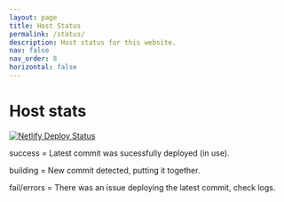 ```yaml
---
layout: page
title: Host Status
permalink: /status/
description: Host status for this website.
nav: false
nav_order: 8
horizontal: false
---
```


# Host stats

[![Netlify Deploy Status](https://api.netlify.com/api/v1/badges/2db70e67-cff7-46ea-bcd9-452f0ac82941/deploy-status)](https://app.netlify.com/sites/timely-mandazi-be33df/deploys)

success = Latest commit was sucessfully deployed (in use).

building = New commit detected, putting it together.

fail/errors = There was an issue deploying the latest commit, check logs.
